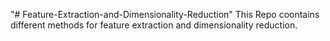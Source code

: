 "# Feature-Extraction-and-Dimensionality-Reduction" 
This Repo coontains different methods for feature extraction and dimensionality reduction.